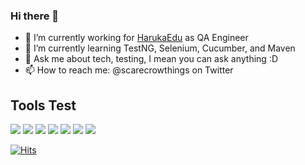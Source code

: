 ### Hi there 👋 
- 🔭 I’m currently working for [HarukaEdu](https://harukaedu.com/) as QA Engineer
- 🌱 I’m currently learning TestNG, Selenium, Cucumber, and Maven
- 💬 Ask me about tech, testing, I mean you can ask anything :D
- 📫 How to reach me: @scarecrowthings on Twitter

## Tools Test

![](https://img.shields.io/badge/-Groovy-informational?style=flat&logo=apache-groovy&logoColor=white&color=blue)
![](https://img.shields.io/badge/-Java-informational?style=flat&logo=java&logoColor=white&color=red)
![](https://img.shields.io/badge/-Maven-informational?style=flat&logo=apache-maven&logoColor=white&color=red)
![](https://img.shields.io/badge/-TestNG-informational?style=flat&logo=testng&logoColor=white&color=grey)
![](https://img.shields.io/badge/-Selenium-informational?style=flat&logo=selenium&logoColor=white&color=lightgrey)
![](https://img.shields.io/badge/-Cucumber-informational?style=flat&logo=cucumber&logoColor=white&color=success)
![](https://img.shields.io/badge/-Katalon-informational?style=flat&logo=katalon-studio&logoColor=white&color=success)


[![Hits](https://hits.seeyoufarm.com/api/count/incr/badge.svg?url=https%3A%2F%2Fgithub.com%2Fpandurijal%2Fhit-counter&count_bg=%2379C83D&title_bg=%23555555&icon=&icon_color=%23E7E7E7&title=Visited&edge_flat=false)](https://hits.seeyoufarm.com)

<!--
**pempekriting/pempekriting** is a ✨ _special_ ✨ repository because its `README.md` (this file) appears on your GitHub profile.

Here are some ideas to get you started:

- 🔭 I’m currently working on ...
- 🌱 I’m currently learning ...
- 👯 I’m looking to collaborate on ...
- 🤔 I’m looking for help with ...
- 💬 Ask me about ...
- 📫 How to reach me: ...
- 😄 Pronouns: ...
- ⚡ Fun fact: ...
-->
